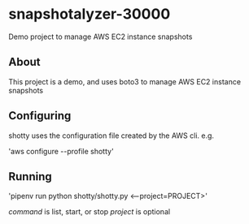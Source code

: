 # snapshotalyzer-30000
Demo project to manage AWS EC2 instance snapshots

## About

This project is a demo, and uses boto3 to manage AWS EC2 instance snapshots

## Configuring

shotty uses the configuration file created by the AWS cli. e.g.

'aws configure --profile shotty'

## Running

'pipenv run python shotty/shotty.py <command> <--project=PROJECT>'

*command* is list, start, or stop
*project* is optional